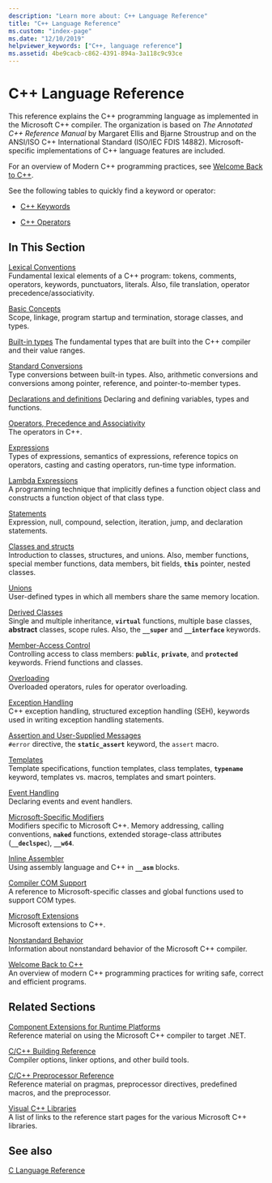 ```yaml
---
description: "Learn more about: C++ Language Reference"
title: "C++ Language Reference"
ms.custom: "index-page"
ms.date: "12/10/2019"
helpviewer_keywords: ["C++, language reference"]
ms.assetid: 4be9cacb-c862-4391-894a-3a118c9c93ce
---
```

# C++ Language Reference

This reference explains the C++ programming language as implemented in the Microsoft C++ compiler. The organization is based on *The Annotated C++ Reference Manual* by Margaret Ellis and Bjarne Stroustrup and on the ANSI/ISO C++ International Standard (ISO/IEC FDIS 14882). Microsoft-specific implementations of C++ language features are included.

For an overview of Modern C++ programming practices, see [Welcome Back to C++](welcome-back-to-cpp-modern-cpp.md).

See the following tables to quickly find a keyword or operator:

- [C++ Keywords](../cpp/keywords-cpp.md)

- [C++ Operators](../cpp/cpp-built-in-operators-precedence-and-associativity.md)

## In This Section

[Lexical Conventions](../cpp/lexical-conventions.md)<br/>
Fundamental lexical elements of a C++ program: tokens, comments, operators, keywords, punctuators, literals. Also, file translation, operator precedence/associativity.

[Basic Concepts](../cpp/basic-concepts-cpp.md)<br/>
Scope, linkage, program startup and termination, storage classes, and types.

[Built-in types](fundamental-types-cpp.md)
The fundamental types that are built into the C++ compiler and their value ranges.

[Standard Conversions](../cpp/standard-conversions.md)<br/>
Type conversions between built-in types. Also, arithmetic conversions and conversions among pointer, reference, and pointer-to-member types.

[Declarations and definitions](declarations-and-definitions-cpp.md)
Declaring and defining variables, types and functions.

[Operators, Precedence and Associativity](../cpp/cpp-built-in-operators-precedence-and-associativity.md)<br/>
The operators in C++.

[Expressions](../cpp/expressions-cpp.md)<br/>
Types of expressions, semantics of expressions, reference topics on operators, casting and casting operators, run-time type information.

[Lambda Expressions](../cpp/lambda-expressions-in-cpp.md)<br/>
A programming technique that implicitly defines a function object class and constructs a function object of that class type.

[Statements](../cpp/statements-cpp.md)<br/>
Expression, null, compound, selection, iteration, jump, and declaration statements.

[Classes and structs](../cpp/classes-and-structs-cpp.md)<br/>
Introduction to classes, structures, and unions. Also, member functions, special member functions, data members, bit fields, **`this`** pointer, nested classes.

[Unions](unions.md)<br/>
User-defined types in which all members share the same memory location.

[Derived Classes](../cpp/inheritance-cpp.md)<br/>
Single and multiple inheritance, **`virtual`** functions, multiple base classes, **abstract** classes, scope rules. Also, the **`__super`** and **`__interface`** keywords.

[Member-Access Control](../cpp/member-access-control-cpp.md)<br/>
Controlling access to class members: **`public`**, **`private`**, and **`protected`** keywords. Friend functions and classes.

[Overloading](operator-overloading.md)<br/>
Overloaded operators, rules for operator overloading.

[Exception Handling](../cpp/exception-handling-in-visual-cpp.md)<br/>
C++ exception handling, structured exception handling (SEH), keywords used in writing exception handling statements.

[Assertion and User-Supplied Messages](../cpp/assertion-and-user-supplied-messages-cpp.md)<br/>
`#error` directive, the **`static_assert`** keyword, the `assert` macro.

[Templates](../cpp/templates-cpp.md)<br/>
Template specifications, function templates, class templates, **`typename`** keyword, templates vs. macros, templates and smart pointers.

[Event Handling](../cpp/event-handling.md)<br/>
Declaring events and event handlers.

[Microsoft-Specific Modifiers](../cpp/microsoft-specific-modifiers.md)<br/>
Modifiers specific to Microsoft C++. Memory addressing, calling conventions, **`naked`** functions, extended storage-class attributes (**`__declspec`**), **`__w64`**.

[Inline Assembler](../assembler/inline/inline-assembler.md)<br/>
Using assembly language and C++ in **`__asm`** blocks.

[Compiler COM Support](../cpp/compiler-com-support.md)<br/>
A reference to Microsoft-specific classes and global functions used to support COM types.

[Microsoft Extensions](../cpp/microsoft-extensions.md)<br/>
Microsoft extensions to C++.

[Nonstandard Behavior](../cpp/nonstandard-behavior.md)<br/>
Information about nonstandard behavior of the Microsoft C++ compiler.

[Welcome Back to C++](welcome-back-to-cpp-modern-cpp.md)<br/>
An overview of modern C++ programming practices for writing safe, correct and efficient programs.

## Related Sections

[Component Extensions for Runtime Platforms](../extensions/component-extensions-for-runtime-platforms.md)<br/>
Reference material on using the Microsoft C++ compiler to target .NET.

[C/C++ Building Reference](../build/reference/c-cpp-building-reference.md)<br/>
Compiler options, linker options, and other build tools.

[C/C++ Preprocessor Reference](../preprocessor/c-cpp-preprocessor-reference.md)<br/>
Reference material on pragmas, preprocessor directives, predefined macros, and the preprocessor.

[Visual C++ Libraries](../standard-library/cpp-standard-library-reference.md)<br/>
A list of links to the reference start pages for the various Microsoft C++ libraries.

## See also

[C Language Reference](../c-language/c-language-reference.md)
